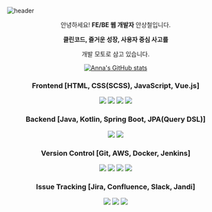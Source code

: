 ![header](https://capsule-render.vercel.app/api?type=Soft&color=E34F26&height=300&section=header&text=DevAnna9408&fontSize=90&fontColor=ffffff)

<div align=center>
  
안녕하세요! <strong>FE/BE 웹 개발자</strong> 안상철입니다. 
 
<strong>클린코드, 즐거운 성장, 사용자 중심 사고를</strong> 
 
개발 모토로 삼고 있습니다.

  [![Anna's GitHub stats](https://github-readme-stats.vercel.app/api?username=DevAnna9408&theme=codeSTACKr)](https://github.com/anuraghazra/github-readme-stats)
<!--   [![Top Langs](https://github-readme-stats.vercel.app/api/top-langs/?username=DevAnna9408&layout=compact)](https://github.com/anuraghazra/github-readme-stats)
   -->
  ### Frontend [HTML, CSS(SCSS), JavaScript, Vue.js]
<img src="https://img.shields.io/badge/HTML5-E34F26?style=flat-square&logo=HTML5&logoColor=white"/></a>
<img src="https://img.shields.io/badge/CSS3-1572B6?style=flat-square&logo=CSS3&logoColor=white"/></a>
<img src="https://img.shields.io/badge/JavaScript-F7DF1E?style=flat-square&logo=JavaScript&logoColor=white"/></a>
<img src="https://img.shields.io/badge/Vue.js-4FC08D?style=flat-square&logo=Vue.js&logoColor=white"/></a>

### Backend [Java, Kotlin, Spring Boot, JPA(Query DSL)]
<img src="https://img.shields.io/badge/Kotlin-7F5EFF?style=flat-square&logo=Kotlin&logoColor=white"/></a>
<img src="https://img.shields.io/badge/Spring Boot-6DB33F?style=flat-square&logo=SpringBoot&logoColor=white"/></a>

### Version Control [Git, AWS, Docker, Jenkins]
<img src="https://img.shields.io/badge/Git-181717?style=flat-square&logo=Git&logoColor=white"/></a>
<img src="https://img.shields.io/badge/Amazon AWS-FF9900?style=flat-square&logo=Amazon AWS&logoColor=white"/></a>
<img src="https://img.shields.io/badge/Docker-2496ED?style=flat-square&logo=Docker&logoColor=white"/></a>
<img src="https://img.shields.io/badge/Jenkins-D24939?style=flat-square&logo=Jenkins&logoColor=white"/></a>

### Issue Tracking [Jira, Confluence, Slack, Jandi]
<img src="https://img.shields.io/badge/Jira-0052CC?style=flat-square&logo=Jira&logoColor=white"/></a>
<img src="https://img.shields.io/badge/Confluence-172B4D?style=flat-square&logo=Confluence&logoColor=white"/></a>
<img src="https://img.shields.io/badge/Slack-4A154B?style=flat-square&logo=Slack&logoColor=white"/></a>

<!--

### Reference 📔

데이터베이스 개론 2판_김연희 

자바 ORM 표준 JPA 프로그래밍_김영한 

스프링 부트로 개발하는 MSA 컴포넌트_김병부 

스프링 부트와 AWS로 혼자 구현하는 웹 서비스_이동욱 

Do it! 클론 코딩 영화 평점 웹서비스

Do It 코틀린 프로그래밍_황영덕 

Do It Vue.js 입문_정기효 

Vue.js 프로젝트 투입 일주일 전_고승원

리액트 프로그래밍_이고잉
-->

</div>

<!--

### Hi there 👋
**DevAnna9408/DevAnna9408** is a ✨ _special_ ✨ repository because its `README.md` (this file) appears on your GitHub profile.

Here are some ideas to get you started:

- 🔭 I’m currently working on ...
- 🌱 I’m currently learning ...
- 👯 I’m looking to collaborate on ...
- 🤔 I’m looking for help with ...
- 💬 Ask me about ...
- 📫 How to reach me: ...
- 😄 Pronouns: ...
- ⚡ Fun fact: ...
-->
